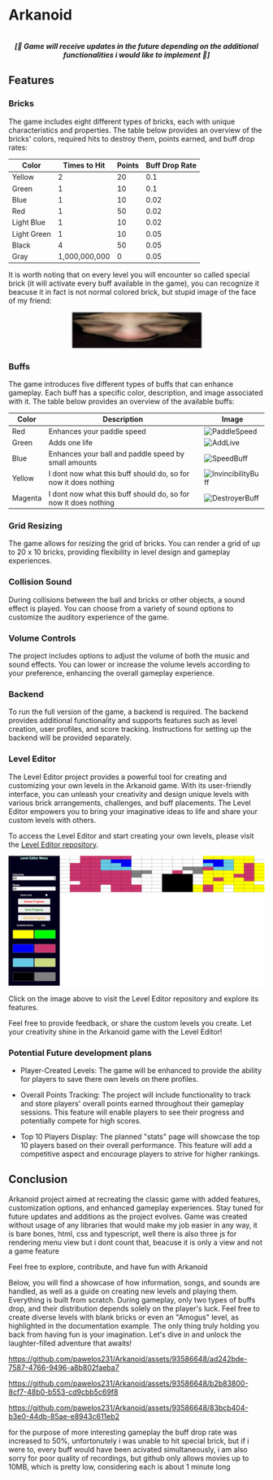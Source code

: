 # Arkanoid

<p align='center'>
<br>
<i><b>[🚧 Game will receive updates in the future depending on the additional functionalities i would like to implement 🚧]</b></i>
</p>

## Features

### Bricks

The game includes eight different types of bricks, each with unique characteristics and properties. The table below provides an overview of the bricks' colors, required hits to destroy them, points earned, and buff drop rates:

| Color       | Times to Hit  | Points | Buff Drop Rate |
| ----------- | ------------- | ------ | -------------- |
| Yellow      | 2             | 20     | 0.1            |
| Green       | 1             | 10     | 0.1            |
| Blue        | 1             | 10     | 0.02           |
| Red         | 1             | 50     | 0.02           |
| Light Blue  | 1             | 10     | 0.02           |
| Light Green | 1             | 10     | 0.05           |
| Black       | 4             | 50     | 0.05           |
| Gray        | 1,000,000,000 | 0      | 0.05           |

It is worth noting that on every level you will encounter so called special brick (it will activate every buff available in the game), you can recognize it beacuse it in fact is not normal colored brick, but stupid image of the face of my friend:

<div style="text-align:center">
  <img alt="PaddleSpeed" src="./src/docs/krzysiatwarz.png" />
</div>

### Buffs

The game introduces five different types of buffs that can enhance gameplay. Each buff has a specific color, description, and image associated with it. The table below provides an overview of the available buffs:

| Color   | Description                                                     | Image                                                                                            |
| ------- | --------------------------------------------------------------- | ------------------------------------------------------------------------------------------------ |
| Red     | Enhances your paddle speed                                      | ![PaddleSpeed](https://upload.wikimedia.org/wikipedia/commons/0/0a/No-image-available.png)       |
| Green   | Adds one life                                                   | ![AddLive](https://upload.wikimedia.org/wikipedia/commons/0/0a/No-image-available.png)           |
| Blue    | Enhances your ball and paddle speed by small amounts            | ![SpeedBuff](https://upload.wikimedia.org/wikipedia/commons/0/0a/No-image-available.png)         |
| Yellow  | I dont now what this buff should do, so for now it does nothing | ![InvincibilityBuff](https://upload.wikimedia.org/wikipedia/commons/0/0a/No-image-available.png) |
| Magenta | I dont now what this buff should do, so for now it does nothing | ![DestroyerBuff](https://upload.wikimedia.org/wikipedia/commons/0/0a/No-image-available.png)     |

### Grid Resizing

The game allows for resizing the grid of bricks. You can render a grid of up to 20 x 10 bricks, providing flexibility in level design and gameplay experiences.

### Collision Sound

During collisions between the ball and bricks or other objects, a sound effect is played. You can choose from a variety of sound options to customize the auditory experience of the game.

### Volume Controls

The project includes options to adjust the volume of both the music and sound effects. You can lower or increase the volume levels according to your preference, enhancing the overall gameplay experience.

### Backend

To run the full version of the game, a backend is required. The backend provides additional functionality and supports features such as level creation, user profiles, and score tracking. Instructions for setting up the backend will be provided separately.

### Level Editor

The Level Editor project provides a powerful tool for creating and customizing your own levels in the Arkanoid game. With its user-friendly interface, you can unleash your creativity and design unique levels with various brick arrangements, challenges, and buff placements. The Level Editor empowers you to bring your imaginative ideas to life and share your custom levels with others.

To access the Level Editor and start creating your own levels, please visit the [Level Editor repository](https://github.com/pawelos231/arkanoid_level_editor).

<a href="https://github.com/pawelos231/arkanoid_level_editor">
  <img src="https://raw.githubusercontent.com/pawelos231/arkanoid_level_editor/main/src/images/amogus.png" alt="Link to Level Editor" />
</a>

Click on the image above to visit the Level Editor repository and explore its features.

Feel free to provide feedback, or share the custom levels you create. Let your creativity shine in the Arkanoid game with the Level Editor!

### Potential Future development plans

- Player-Created Levels: The game will be enhanced to provide the ability for players to save there own levels on there profiles.

- Overall Points Tracking: The project will include functionality to track and store players' overall points earned throughout their gameplay sessions. This feature will enable players to see their progress and potentially compete for high scores.

- Top 10 Players Display: The planned "stats" page will showcase the top 10 players based on their overall performance. This feature will add a competitive aspect and encourage players to strive for higher rankings.

## Conclusion

Arkanoid project aimed at recreating the classic game with added features, customization options, and enhanced gameplay experiences. Stay tuned for future updates and additions as the project evolves. Game was created without usage of any libraries that would make my job easier in any way, it is bare bones, html, css and typescript, well there is also three js for rendering menu view but i dont count that, beacuse it is only a view and not a game feature

Feel free to explore, contribute, and have fun with Arkanoid

Below, you will find a showcase of how information, songs, and sounds are handled, as well as a guide on creating new levels and playing them. Everything is built from scratch. During gameplay, only two types of buffs drop, and their distribution depends solely on the player's luck. Feel free to create diverse levels with blank bricks or even an "Amogus" level, as highlighted in the documentation example. The only thing truly holding you back from having fun is your imagination. Let's dive in and unlock the laughter-filled adventure that awaits!

https://github.com/pawelos231/Arkanoid/assets/93586648/ad242bde-7587-4766-9496-a8b802faeba7

https://github.com/pawelos231/Arkanoid/assets/93586648/b2b83800-8cf7-48b0-b553-cd9cbb5c69f8

https://github.com/pawelos231/Arkanoid/assets/93586648/83bcb404-b3e0-44db-85ae-e8943c611eb2

for the purpose of more interesting gameplay the buff drop rate was increased to 50%, unfortonutely i was unable to hit special brick, but if i were to, every buff would have been acivated simultaneously, i am also sorry for poor quality of recordings, but github only allows movies up to 10MB, which is pretty low, considering each is about 1 minute long
